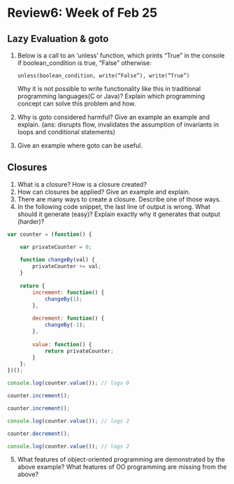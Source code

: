# Review6: Week of Feb 25

## Lazy Evaluation & goto
1. Below is a call to an ‘unless’ function, which prints “True” in the console if boolean_condition is true, “False” otherwise:

    ```unless(boolean_condition, write(“False”), write(“True”)```

    Why it is not possible to write functionality like this in traditional programming languages(C or Java)? Explain which programming concept can solve this problem and how.

2. Why is goto considered harmful? Give an example an example and explain. (ans: disrupts flow, invalidates the assumption of invariants in loops and conditional statements)

3. Give an example where goto can be useful.


## Closures
1. What is a closure? How is a closure created?
2. How can closures be applied? Give an example and explain.
3. There are many ways to create a closure. Describe one of those ways.
4. In the following code snippet, the last line of output is wrong. What should it generate (easy)? Explain exactly why it generates that output (harder)?

```javascript
var counter = (function() {

    var privateCounter = 0;
    
    function changeBy(val) {
        privateCounter += val;
    }
    
    return {
        increment: function() {
            changeBy(1);
        },
    
        decrement: function() {
            changeBy(-1);
        },
    
        value: function() {
            return privateCounter;
        }
    };
})();

console.log(counter.value()); // logs 0

counter.increment();

counter.increment();

console.log(counter.value()); // logs 2

counter.decrement();

console.log(counter.value()); // logs 2
```
    
5. What features of object-oriented programming are demonstrated by the above example? What features of OO programming are missing from the above?


